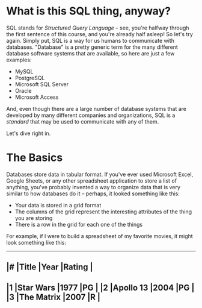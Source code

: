 # What is this SQL thing, anyway?

SQL stands for *Structured Query Language* – see, you're halfway through the first sentence of this course, and you're already half asleep! So let's try again. Simply put, SQL is a way for us humans to communicate with databases. "Database" is a pretty generic term for the many different database software systems that are available, so here are just a few examples:

* MySQL
* PostgreSQL
* Microsoft SQL Server
* Oracle
* Microsoft Access

And, even though there are a large number of database systems that are developed by many different companies and organizations, SQL is a *standard* that may be used to communicate with any of them.

Let's dive right in.

# The Basics

Databases store data in tabular format. If you've ever used Microsoft Excel, Google Sheets, or any other spreadsheet application to store a list of anything, you've probably invented a way to organize data that is very similar to how databases do it – perhaps, it looked something like this:

* Your data is stored in a grid format
* The columns of the grid represent the interesting attributes of the thing you are storing
* There is a row in the grid for each one of the things

For example, if I were to build a spreadsheet of my favorite movies, it might look something like this:

---------------------------------------
|# |Title       |Year         |Rating |
---------------------------------------
|1 |Star Wars   |1977         |PG     |
|2 |Apollo 13   |2004         |PG     |
|3 |The Matrix  |2007         |R      |
---------------------------------------